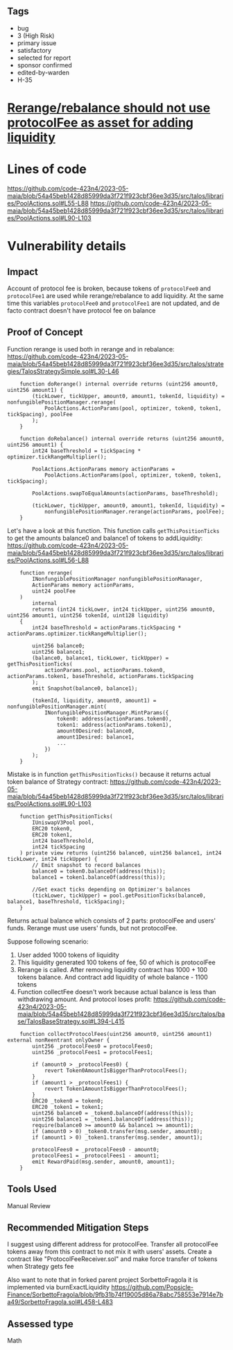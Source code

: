 ## Tags

- bug
- 3 (High Risk)
- primary issue
- satisfactory
- selected for report
- sponsor confirmed
- edited-by-warden
- H-35

# [Rerange/rebalance should not use protocolFee as asset for adding liquidity](https://github.com/code-423n4/2023-05-maia-findings/issues/80) 

# Lines of code

https://github.com/code-423n4/2023-05-maia/blob/54a45beb1428d85999da3f721f923cbf36ee3d35/src/talos/libraries/PoolActions.sol#L55-L88
https://github.com/code-423n4/2023-05-maia/blob/54a45beb1428d85999da3f721f923cbf36ee3d35/src/talos/libraries/PoolActions.sol#L90-L103


# Vulnerability details

## Impact
Account of protocol fee is broken, because tokens of `protocolFee0` and `protocolFee1` are used while rerange/rebalance to add liquidity. At the same time this variables `protocolFee0` and `protocolFee1` are not updated, and de facto contract doesn't have protocol fee on balance

## Proof of Concept
Function rerange is used both in rerange and in rebalance:
https://github.com/code-423n4/2023-05-maia/blob/54a45beb1428d85999da3f721f923cbf36ee3d35/src/talos/strategies/TalosStrategySimple.sol#L30-L46
```solidity
    function doRerange() internal override returns (uint256 amount0, uint256 amount1) {
        (tickLower, tickUpper, amount0, amount1, tokenId, liquidity) = nonfungiblePositionManager.rerange(
            PoolActions.ActionParams(pool, optimizer, token0, token1, tickSpacing), poolFee
        );
    }

    function doRebalance() internal override returns (uint256 amount0, uint256 amount1) {
        int24 baseThreshold = tickSpacing * optimizer.tickRangeMultiplier();

        PoolActions.ActionParams memory actionParams =
            PoolActions.ActionParams(pool, optimizer, token0, token1, tickSpacing);

        PoolActions.swapToEqualAmounts(actionParams, baseThreshold);

        (tickLower, tickUpper, amount0, amount1, tokenId, liquidity) =
            nonfungiblePositionManager.rerange(actionParams, poolFee);
    }
```
Let's have a look at this function. This function calls `getThisPositionTicks` to get the amounts balance0 and balance1 of tokens to addLiquidity:
https://github.com/code-423n4/2023-05-maia/blob/54a45beb1428d85999da3f721f923cbf36ee3d35/src/talos/libraries/PoolActions.sol#L56-L88
```solidity
    function rerange(
        INonfungiblePositionManager nonfungiblePositionManager,
        ActionParams memory actionParams,
        uint24 poolFee
    )
        internal
        returns (int24 tickLower, int24 tickUpper, uint256 amount0, uint256 amount1, uint256 tokenId, uint128 liquidity)
    {
        int24 baseThreshold = actionParams.tickSpacing * actionParams.optimizer.tickRangeMultiplier();

        uint256 balance0;
        uint256 balance1;
        (balance0, balance1, tickLower, tickUpper) = getThisPositionTicks(
            actionParams.pool, actionParams.token0, actionParams.token1, baseThreshold, actionParams.tickSpacing
        );
        emit Snapshot(balance0, balance1);

        (tokenId, liquidity, amount0, amount1) = nonfungiblePositionManager.mint(
            INonfungiblePositionManager.MintParams({
                token0: address(actionParams.token0),
                token1: address(actionParams.token1),
                amount0Desired: balance0,
                amount1Desired: balance1,
                ...
            })
        );
    }
```

Mistake is in function `getThisPositionTicks()` because it returns actual token balance of Strategy contract:
https://github.com/code-423n4/2023-05-maia/blob/54a45beb1428d85999da3f721f923cbf36ee3d35/src/talos/libraries/PoolActions.sol#L90-L103
```solidity
    function getThisPositionTicks(
        IUniswapV3Pool pool,
        ERC20 token0,
        ERC20 token1,
        int24 baseThreshold,
        int24 tickSpacing
    ) private view returns (uint256 balance0, uint256 balance1, int24 tickLower, int24 tickUpper) {
        // Emit snapshot to record balances
        balance0 = token0.balanceOf(address(this));
        balance1 = token1.balanceOf(address(this));

        //Get exact ticks depending on Optimizer's balances
        (tickLower, tickUpper) = pool.getPositionTicks(balance0, balance1, baseThreshold, tickSpacing);
    }
```

Returns actual balance which consists of 2 parts: protocolFee and users' funds. Rerange must use users' funds, but not protocolFee.

Suppose following scenario:
1) User added 1000 tokens of liquidity
2) This liquidity generated 100 tokens of fee, 50 of which is protocolFee
3) Rerange is called. After removing liquidity contract has 1000 + 100 tokens balance. And contract add liquidity of whole balance - 1100 tokens
4) Function collectFee doesn't work because actual balance is less than withdrawing amount. And protocol loses profit:
https://github.com/code-423n4/2023-05-maia/blob/54a45beb1428d85999da3f721f923cbf36ee3d35/src/talos/base/TalosBaseStrategy.sol#L394-L415
```solidity
    function collectProtocolFees(uint256 amount0, uint256 amount1) external nonReentrant onlyOwner {
        uint256 _protocolFees0 = protocolFees0;
        uint256 _protocolFees1 = protocolFees1;

        if (amount0 > _protocolFees0) {
            revert Token0AmountIsBiggerThanProtocolFees();
        }
        if (amount1 > _protocolFees1) {
            revert Token1AmountIsBiggerThanProtocolFees();
        }
        ERC20 _token0 = token0;
        ERC20 _token1 = token1;
        uint256 balance0 = _token0.balanceOf(address(this));
        uint256 balance1 = _token1.balanceOf(address(this));
        require(balance0 >= amount0 && balance1 >= amount1);
        if (amount0 > 0) _token0.transfer(msg.sender, amount0);
        if (amount1 > 0) _token1.transfer(msg.sender, amount1);

        protocolFees0 = _protocolFees0 - amount0;
        protocolFees1 = _protocolFees1 - amount1;
        emit RewardPaid(msg.sender, amount0, amount1);
    }
```

## Tools Used
Manual Review

## Recommended Mitigation Steps
I suggest using different address for protocolFee. Transfer all protocolFee tokens away from this contract to not mix it with users' assets. Create a contract like "ProtocolFeeReceiver.sol" and make force transfer of tokens when Strategy gets fee

Also want to note that in forked parent project SorbettoFragola it is implemented via burnExactLiquidity
https://github.com/Popsicle-Finance/SorbettoFragola/blob/9fb31b74f19005d86a78abc758553e7914e7ba49/SorbettoFragola.sol#L458-L483








## Assessed type

Math